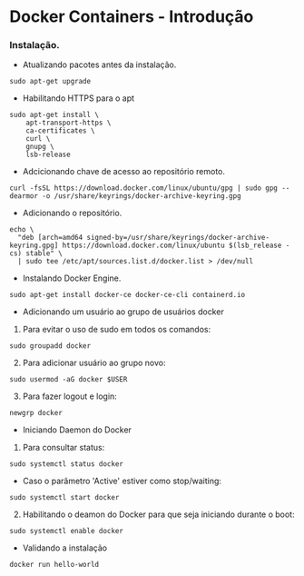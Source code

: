# Docker Containers - Introdução

### Instalação.

- Atualizando pacotes antes da instalação.
```
sudo apt-get upgrade
```

- Habilitando HTTPS para o apt
```
sudo apt-get install \
    apt-transport-https \
    ca-certificates \
    curl \
    gnupg \
    lsb-release
```

- Adcicionando chave de acesso ao repositório remoto.
```
curl -fsSL https://download.docker.com/linux/ubuntu/gpg | sudo gpg --dearmor -o /usr/share/keyrings/docker-archive-keyring.gpg
```

- Adicionando o repositório.
```
echo \
  "deb [arch=amd64 signed-by=/usr/share/keyrings/docker-archive-keyring.gpg] https://download.docker.com/linux/ubuntu $(lsb_release -cs) stable" \
  | sudo tee /etc/apt/sources.list.d/docker.list > /dev/null
```

- Instalando Docker Engine.
```
sudo apt-get install docker-ce docker-ce-cli containerd.io
```

- Adicionando um usuário ao grupo de usuários docker

1. Para evitar o uso de sudo em todos os comandos:
```
sudo groupadd docker
```

2. Para adicionar usuário ao grupo novo:
```
sudo usermod -aG docker $USER
```

3. Para fazer logout e login:
```
newgrp docker
```

- Iniciando Daemon do Docker

1. Para consultar status:
```
sudo systemctl status docker
```
* Caso o parâmetro 'Active' estiver como stop/waiting:
```
sudo systemctl start docker
```

2. Habilitando o deamon do Docker para que seja iniciando durante o boot:
```
sudo systemctl enable docker
```

- Validando a instalação

```
docker run hello-world
```
